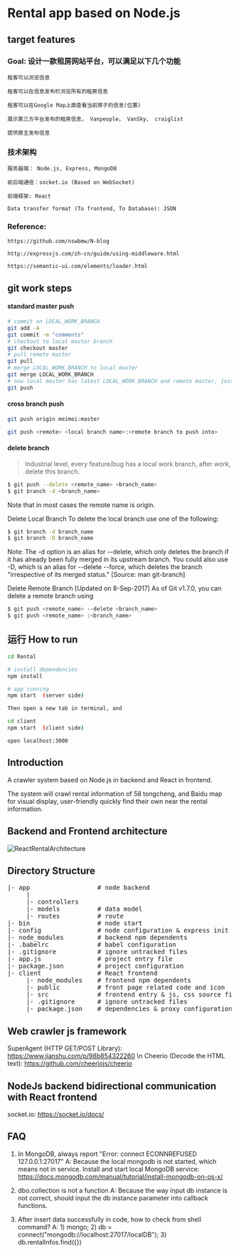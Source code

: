 # Rental app based on Node.js

## target features

### Goal: 设计一款租房网站平台，可以满足以下几个功能
 
 	租客可以浏览信息
 
 	租客可以在信息发布栏浏览所有的租房信息
 
 	租客可以在Google Map上面查看当前房子的信息(位置)
 
 	展示第三方平台发布的租房信息， Vanpeople， VanSky， craiglist

	提供房主发布信息

### 技术架构

	服务器端： Node.js, Express, MongoDB

	前后端通信：socket.io (Based on WebSocket)

	前端框架: React

	Data transfer format (To frontend, To Database): JSON

### Reference: 

	https://github.com/nswbmw/N-blog

	http://expressjs.com/zh-cn/guide/using-middleware.html

	https://semantic-ui.com/elements/loader.html


## git work steps

#### standard master push

```bash
# commit on LOCAL_WORK_BRANCH
git add -A
git commit -m "comments"
# checkout to local master branch
git checkout master
# pull remote master
git pull
# merge LOCAL_WORK_BRANCH to local master
git merge LOCAL_WORK_BRANCH
# now local master has latest LOCAL_WORK_BRANCH and remote master, just push to remote master
git push
```

#### cross branch push
```bash
git push origin meimei:master
```

```bash
git push <remote> <local branch name>:<remote branch to push into>
```

#### delete branch

> Industrial level, every feature/bug has a local work branch, after work, delete this branch.

```bash
$ git push --delete <remote_name> <branch_name>
$ git branch -d <branch_name>
```
Note that in most cases the remote name is origin.

Delete Local Branch
To delete the local branch use one of the following:
```bash
$ git branch -d branch_name
$ git branch -D branch_name
```
Note: The -d option is an alias for --delete, which only deletes the branch if it has already been fully merged in its upstream branch. You could also use -D, which is an alias for --delete --force, which deletes the branch "irrespective of its merged status." [Source: man git-branch]

Delete Remote Branch [Updated on 8-Sep-2017]
As of Git v1.7.0, you can delete a remote branch using
```bash
$ git push <remote_name> --delete <branch_name>
$ git push <remote_name> :<branch_name>
```

## 运行 How to run

```bash
cd Rental

# install dependencies
npm install

# app running
npm start  (server side)

Then open a new tab in terminal, and

cd client
npm start  (client side)
```


	open localhost:3000


## Introduction

A crawler system based on Node.js in backend and React in frontend.

The system will crawl rental information of 58 tongcheng, and Baidu map for visual display, user-friendly quickly find their own near the rental information.

## Backend and Frontend architecture
![ReactRentalArchitecture](https://user-images.githubusercontent.com/12426243/56856249-484be180-690b-11e9-9f1a-1225e44fc1b5.jpg)

## Directory Structure
<pre>
|- app                  # node backend
     |
     |- controllers
     |- models          # data model
     |- routes          # route
|- bin                  # node start
|- config               # node configuration & express init
|- node_modules         # backend npm dependents
|- .babelrc             # babel configuration
|- .gitignore           # ignore untracked files
|- app.js               # project entry file
|- package.json         # project configuration
|- client               # React frontend
     |- node_modules    # frontend npm dependents
     |- public          # front page related code and icon
     |- src             # frontend entry & js, css source files
     |- .gitignore      # ignore untracked files
     |- package.json    # dependencies & proxy configurations
</pre>

## Web crawler js framework
SuperAgent (HTTP GET/POST Library): https://www.jianshu.com/p/98b854322260 \n
Cheerio (Decode the HTML text): https://github.com/cheeriojs/cheerio

## NodeJs backend bidirectional communication with React frontend
socket.io: https://socket.io/docs/

## FAQ
1. In MongoDB, always report "Error: connect ECONNREFUSED 127.0.0.1:27017"
A: Because the local mongodb is not started, which means not in service. Install and start local MongoDB service: https://docs.mongodb.com/manual/tutorial/install-mongodb-on-os-x/

2. dbo.collection is not a function
A: Because the way input db instance is not correct, should input the db instance parameter into callback functions.

3. After insert data successfully in code, how to check from shell command?
A: 1) mongo; 2) db = connect("mongodb://localhost:27017/localDB"); 3) db.rentalInfos.find({})
